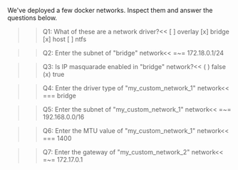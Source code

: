
We've deployed a few docker networks. Inspect them and answer the questions below.

>>Q1: What of these are a network driver?<<
[ ] overlay
[x] bridge
[x] host
[ ] ntfs

>>Q2: Enter the subnet of "bridge" network<<
=~= 172.18.0.1/24

>>Q3: Is IP masquarade enabled in "bridge" network?<<
( ) false
(x) true

>>Q4: Enter the driver type of "my_custom_network_1" network<<
=== bridge

>>Q5: Enter the subnet of "my_custom_network_1" network<<
=~= 192.168.0.0/16

>>Q6: Enter the MTU value of "my_custom_network_1" network<<
=== 1400

>>Q7: Enter the gateway of "my_custom_network_2" network<<
=~= 172.17.0.1
